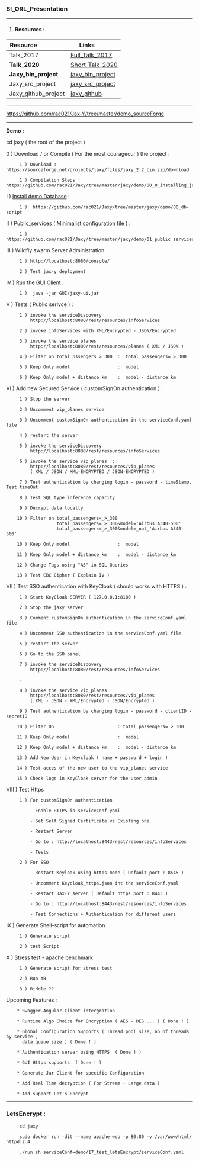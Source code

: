 ### SI_ORL_Présentation

--------------------------------------

1. #### Resources :

| Resource  &nbsp;&nbsp;&nbsp;&nbsp;&nbsp;&nbsp;&nbsp;&nbsp;&nbsp;&nbsp;&nbsp;&nbsp;&nbsp;&nbsp;&nbsp;&nbsp;  |  Links &nbsp;&nbsp;&nbsp;&nbsp;&nbsp;&nbsp;&nbsp;&nbsp; |
|-----------|---------------|
|  Talk_2017  |  [Full_Talk_2017](https://github.com/rac021/Jax-Y/blob/master/demo_sourceForge/Talk_PasSageEnSeine/Jax-Y.pdf)              | -- | -- |
|  **Talk_2020**  |  [Short_Talk_2020](https://github.com/rac021/Jaxy/blob/master/docs/talk/Jaxy.pdf) | -- | -- |
|  **Jaxy_bin_project**  |  [jaxy_bin_project](https://sourceforge.net/projects/jaxy/files/jaxy_2.2_bin.zip/download) | -- | -- |
|  Jaxy_src_project  |  [jaxy_src_project](https://sourceforge.net/projects/jaxy/files/Jaxy_2.2_src.zip/download) | -- | -- |
|  Jaxy_github_project |  [jaxy_github](https://github.com/rac021/Jaxy) | -- | -- |


--------------------------------------

https://github.com/rac021/Jax-Y/tree/master/demo_sourceForge

--------------------------------------

 **Demo :** 
 
 cd jaxy ( the root of the project )
 
 0 )   Download / or Compile ( For the most courageour ) the project :
 
         1 ) Download : https://sourceforge.net/projects/jaxy/files/jaxy_2.2_bin.zip/download
         
         1 ) Compilation Steps : https://github.com/rac021/Jaxy/tree/master/jaxy/demo/00_0_installing_jaxy
 
 I )   [Install demo Database](https://github.com/rac021/Jaxy/tree/master/jaxy/demo/00_db-script) :
 
         1 )  https://github.com/rac021/Jaxy/tree/master/jaxy/demo/00_db-script 
       
       
 II )  Public_services ( [Minimalist configuration file](https://github.com/rac021/Jaxy/tree/master/jaxy/demo/01_public_services) ) :
  
         1 )  https://github.com/rac021/Jaxy/tree/master/jaxy/demo/01_public_services
       
 
 III ) Wildfly swarm Server Administration 
 
         1 ) http://localhost:8080/console/
         
         2 ) Test jax-y deployment
         
 
 IV  ) Run the GUI Client :
        
         1 )  java -jar GUI/jaxy-ui.jar
       
        
 V  ) Tests ( Public serivce ) :
 
         1 ) invoke the serviceDiscovery     
             http://localhost:8080/rest/resources/infoServices
         
         2 ) invoke infoServices with XML/Encrypted - JSON/Encrypted
         
         3 ) invoke the service planes        
             http://localhost:8080/rest/resources/planes ( XML / JSON )

         4 ) Filter on total_pssengers > 300  :  total_passengers=_>_300  
         
         5 ) Keep Only model                  :  model
         
         6 ) Keep Only model + distance_km    :  model - distance_km
       

 VI ) Add new Secured Service ( customSignOn authentication ) :
 
         1 ) Stop the server
         
         2 ) Uncomment vip_planes service
         
         3 ) Uncomment customSignOn authentication in the serviceConf.yaml file
                  
         4 ) restart the server 
         
         5 ) invoke the serviceDiscovery    
             http://localhost:8080/rest/resources/infoServices
         
         6 ) invoke the service vip_planes  : 
             http://localhost:8080/rest/resources/vip_planes 
             ( XML / JSON / XML-ENCRYPTED / JSON-ENCRYPTED )
         
         7 ) Test authentication by changing login - password - timeStamp. Test timeOut 
          
         8 ) Test SQL type inference capacity

         9 ) Decrypt data locally 
         
        10 ) Filter on total_passengers=_>_300  
                       total_passengers=_>_300&model='Airbus A340-500'
                       total_passengers=_>_300&model=_not_'Airbus A340-500'
         
        10 ) Keep Only model                  :  model
         
        11 ) Keep Only model + distance_km    :  model - distance_km
         
        12 ) Change Tags using "AS" in SQL Queries
        
        13 ) Test CBC Cipher ( Explain IV )

        
 VII ) Test SSO authentication with KeyCloak ( should works with HTTPS ) :

         1 ) Start KeyCloak SERVER ( 127.0.0.1:8180 )
 
         2 ) Stop the jaxy server
         
         3 ) Comment customSignOn authentication in the serviceConf.yaml file
        
         4 ) Uncomment SSO authentication in the serviceConf.yaml file
        
         5 ) restart the server 
         
         6 ) Go to the SSO panel 
         
         7 ) invoke the serviceDiscovery 
             http://localhost:8080/rest/resources/infoServices
             
         -
         
         8 ) invoke the service vip_planes
             http://localhost:8080/rest/resources/vip_planes 
             ( XML - JSON - XML/Encrypted - JSON/Encrypted )
         
         9 ) Test authentication by changing login - password - clientID - secretID
         
        10 ) Filter On                        : total_passengers=_>_300
         
        11 ) Keep Only model                  :  model
         
        12 ) Keep Only model + distance_km    :  model - distance_km
        
        13 ) Add New User in Keycloak ( name + password + login )
        
        14 ) Test acces of the new user to the vip_planes service  
         
        15 ) Check logs in KeyCloak server for the user admin

        
 VIII ) Test Https 
 
         1 ) For customSignOn authentication
             
             - Enable HTTPS in serviceConf.yaml 
             
             - Set Self Signed Certificate vs Existing one 
             
             - Restart Server 
             
             - Go to : http://localhost:8443/rest/resources/infoServices
             
             - Tests 
         
         2 ) For SSO
          
             - Restart Keyloak using https mode ( Default port : 8545 )
             
             - Uncomment Keycloak_https.json int the serviceConf.yaml 
             
             - Restart Jax-Y server ( Default https port : 8443 )
             
             - Go to : http://localhost:8443/rest/resources/infoServices
             
             - Test Connections + Authentication for different users 
         
   
 IX  ) Generate Shell-script for automation 
 
         1 ) Generate script 
         
         2 ) test Script 
       
 X  ) Stress test - apache benchmark 
 
         1 ) Generate script for stress test
         
         2 ) Run AB

         3 ) Riddle ??
         
 Upcoming Features :
 
        * Swagger-Angular-Client intergration 
       
        * Runtime Algo Choice for Encryption ( AES - DES ... ) ( Done ! )

        * Global Configuration Supports ( Thread pool size, nb of threads by service ,
          data queue size ) ( Done ! )
          
        * Authentication server using HTTPS  ( Done ! )
              
        * GUI Https supports  ( Done ! )
        
        * Generate Jar Client for specific Configuration
        
        * Add Real Time decryption ( For Stream + Large data )
        
        * Add support Let's Encrypt
        
    



--------------------------------------
### LetsEncrypt :

```
     cd jaxy
      
     sudo docker run -dit --name apache-web -p 80:80 -v /var/www/html/ httpd:2.4     

     ./run.sh serviceConf=demo/17_test_letsEncrypt/serviceConf.yaml     
     
```
